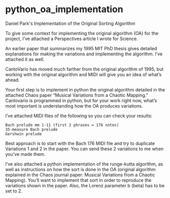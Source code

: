 # python_oa_implementation
Daniel Park's Implementation of the Original Sorting Algorithm

To give some context for implementing the original algorithm (OA) for the project, I’ve attached a Perspectives article I wrote for Science.   

An earlier paper that summarizes my 1995 MIT PhD thesis gives detailed explanations for making the variations and implementing the algorithm.  I’ve attached it as well. 

CantoVario has moved much farther from the original algorithm of 1995, but working with the original algorithm and MIDI will give you an idea of what’s ahead. 

Your first step is to implement in python the original algorithm detailed in the attached Chaos paper “Musical Variations from a Chaotic Mapping.”  Cantovario is programmed in python, but for your work right now, what’s most important is understanding how the OA produces variations.

I’ve attached MIDI files of the following so you can check your results:

    Bach prelude mm 1-11 (first 2 phrases = 176 notes)
    35-measure Bach prelude
    Gershwin prelude

Best approach is to start with the Bach 176 MIDI file and try to duplicate Variations 1 and 2 in the paper.  You can send these 2 variations to me when you’ve made them.

I’ve also attached a python implementation of the runge-kutta algorithm, as well as instructions on how the sort is done in the OA (original algorithm explained in the Chaos journal paper:  Musical Variations from a Chaotic Mapping).  You’ll want to implement that sort in order to reproduce the variations shown in the paper.  Also, the Lorenz parameter b (beta) has to be set to 2.  
